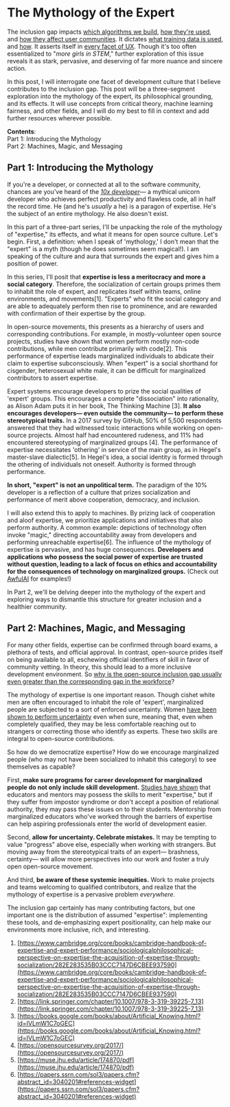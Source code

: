 # The Mythology of the Expert

The inclusion gap impacts [which algorithms we build](https://github.com/daviddao/awful-ai), [how they're used](https://points.datasociety.net/dont-call-ai-magic-142da16db408), and [how they affect user communities](https://www.triple-c.at/index.php/tripleC/article/view/439/641). It dictates [what training data is used](https://twitter.com/ylecun/status/1274782757907030016?s=20), and [how](https://xkcd.com/1838/). It asserts itself in [every facet of UX](https://uxdesign.cc/diversity-and-inclusion-are-critical-in-design-60fc4a5abb4a?gi=4a084f5c38d5). Though it's too often essentialized to "*more girls in STEM*," further exploration of this issue reveals it as stark, pervasive, and deserving of far more nuance and sincere action. 

In this post, I will interrogate one facet of development culture that I believe contributes to the inclusion gap. This post will be a three-segment exploration into the mythology of the expert, its philosophical grounding, and its effects. It will use concepts from critical theory, machine learning fairness, and other fields, and I will do my best to fill in context and add further resources wherever possible.

**Contents**:   
Part 1: Introducing the Mythology      
Part 2: Machines, Magic, and Messaging  

## Part 1: Introducing the Mythology

If you're a developer, or connected at all to the software community, chances are you've heard of the *[10x developer](https://blog.codegiant.io/how-to-become-a-10x-engineer-492fa3f57101?gi=292c35358684)*— a mythical unicorn developer who achieves perfect productivity and flawless code, all in half the record time. He (and he's *usually* a he) is a paragon of expertise. He's the subject of an entire mythology. He also doesn't exist.

In this part of a three-part series, I'll be unpacking the role of the mythology of "expertise," its effects, and what it means for open source culture. Let's begin. First, a definition: when I speak of 'mythology,' I don't mean that the "expert" is a myth (though he does sometimes seem magical!). I am speaking of the culture and aura that surrounds the expert and gives him a position of power. 

In this series, I'll posit that **expertise is less a meritocracy and more a social category**. Therefore, the socialization of certain groups primes them to inhabit the role of expert, and replicates itself within teams, online environments, and movements[1]. "Experts" who fit the social category and are able to adequately perform then rise to prominence, and are rewarded with confirmation of their expertise by the group. 


In open-source movements, this presents as a hierarchy of users and corresponding contributions. For example, in mostly-volunteer open source projects, studies have shown that women perform mostly non-code contributions, while men contribute primarily with code[2]. This performance of expertise leads marginalized individuals to abdicate their claim to expertise subconsciously. When "expert" is a social shorthand for cisgender, heterosexual white male, it can be difficult for marginalized contributors to assert expertise. 

Expert systems encourage developers to prize the social qualities of 'expert' groups. This encourages a complete "dissociation" into rationality, as Alison Adam puts it in her book, The Thinking Machine [3]. **It also encourages developers— even outside the community— to perform these stereotypical traits.** In a 2017 survey by GitHub, 50% of 5,500 respondents answered that they had witnessed toxic interactions while working on open-source projects. Almost half had encountered rudeness, and 11% had encountered stereotyping of marginalized groups [4]. The performance of expertise necessitates 'othering' in service of the main group, as in Hegel's master-slave dialectic[5]. In Hegel's idea, a social identity is formed through the othering of individuals not oneself. Authority is formed through performance. 

**In short, "expert" is not an unpolitical term.** The paradigm of the 10% developer is a reflection of a culture that prizes socialization and performance of merit above cooperation, democracy, and inclusion. 

I will also extend this to apply to machines. By prizing lack of cooperation and aloof expertise, we prioritize applications and initiatives that also perform authority. A common example: depictions of technology often invoke "magic," directing accountability away from developers and performing unreachable expertise[6]. The influence of the mythology of expertise is pervasive, and has huge consequences. **Developers and applications who possess the social power of expertise are trusted without question, leading to a lack of focus on ethics and accountability for the consequences of technology on marginalized groups.** (Check out [AwfulAI](https://github.com/daviddao/awful-ai) for examples!)

In Part 2, we'll be delving deeper into the mythology of the expert and exploring ways to dismantle this structure for greater inclusion and a healthier community. 

## Part 2: Machines, Magic, and Messaging

For many other fields, expertise can be confirmed through board exams, a plethora of tests, and official approval. In contrast, open-source prides itself on being available to all, eschewing official identifiers of skill in favor of community vetting. In theory, this should lead to a more inclusive development environment. So [why is the open-source inclusion gap usually even greater than the corresponding gap in the workforce](https://www.wired.com/2017/06/diversity-open-source-even-worse-tech-overall/)? 

The mythology of expertise is one important reason. Though cishet white men are often encouraged to inhabit the role of 'expert', marginalized people are subjected to a sort of enforced uncertainty. Women [have been shown to perform uncertainty](https://www.theatlantic.com/magazine/archive/2014/05/the-confidence-gap/359815/) even when sure, meaning that, even when completely qualified, they may be less comfortable reaching out to strangers or correcting those who identify as experts. These two skills are integral to open-source contributions.

So how do we democratize expertise? How do we encourage marginalized people (who may not have been socialized to inhabit this category) to see themselves as capable?

First, **make sure programs for career development for marginalized people do not only include skill development.** [Studies have shown](https://journals.sagepub.com/doi/abs/10.1177/105268461102100405) that educators and mentors may possess the skills to merit "expertise," but if they suffer from impostor syndrome or don't accept a position of relational authority, they may pass these issues on to their students. Mentorship from marginalized educators who've worked through the barriers of expertise can help aspiring professionals enter the world of development easier. 

Second, **allow for uncertainty. Celebrate mistakes.** It may be tempting to value "progress" above else, especially when working with strangers. But moving away from the stereotypical traits of an expert— brashness, certainty— will allow more perspectives into our work and foster a truly open open-source movement.

And third, **be aware of these systemic inequities.** Work to make projects and teams welcoming to qualified contributors, and realize that the mythology of expertise is a pervasive problem *everywhere.* 

The inclusion gap certainly has many contributing factors, but one important one is the distribution of assumed "expertise": implementing these tools, and de-emphasizing expert positionality, can help make our environments more inclusive, rich, and interesting. 

1. [https://www.cambridge.org/core/books/cambridge-handbook-of-expertise-and-expert-performance/sociologicalphilosophical-perspective-on-expertise-the-acquisition-of-expertise-through-socialization/282E283535B03CCC7147D6CBEE937590](https://www.cambridge.org/core/books/cambridge-handbook-of-expertise-and-expert-performance/sociologicalphilosophical-perspective-on-expertise-the-acquisition-of-expertise-through-socialization/282E283535B03CCC7147D6CBEE937590)
2. [https://link.springer.com/chapter/10.1007/978-3-319-39225-7_13](https://link.springer.com/chapter/10.1007/978-3-319-39225-7_13) 
3. [https://books.google.com/books/about/Artificial_Knowing.html?id=IVLmW1C7oGEC](https://books.google.com/books/about/Artificial_Knowing.html?id=IVLmW1C7oGEC) 
4. [https://opensourcesurvey.org/2017/](https://opensourcesurvey.org/2017/)
5. [https://muse.jhu.edu/article/174870/pdf](https://muse.jhu.edu/article/174870/pdf)
6. [https://papers.ssrn.com/sol3/papers.cfm?abstract_id=3040201#references-widget](https://papers.ssrn.com/sol3/papers.cfm?abstract_id=3040201#references-widget)
